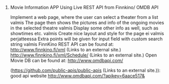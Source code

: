 1. Movie Information APP Using Live REST API from Finnkino/ OMDB API

    Implement a web page, where the user can select a theater from a list valmis
    The page then shows the pictures and info of the ongoing movies in the selected theatre valmis
    Display some other info as well, such as showtimes etc. valmis
    Create nice layout and style for the page ei valmis perjatteessa
    Extra points will be given for input field with custom search string valmis
    FinnKino REST API can be found at: 
    http://www.finnkino.fi/xml (Links to an external site.)
    http://www.finnkino.fi/xml/Schedule/
     (Links to an external site.)
    Open Movie DB can be found at: http://www.omdbapi.com/

    (https://github.com/public-apis/public-apis (Links to an external site.)): good api website
    http://www.omdbapi.com/?apikey=6aace517&